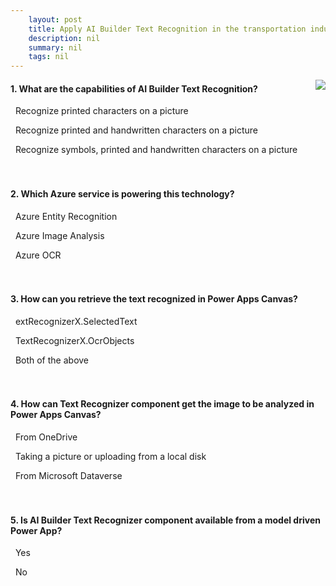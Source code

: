 ```yaml
---
    layout: post
    title: Apply AI Builder Text Recognition in the transportation industry  
    description: nil
    summary: nil
    tags: nil
---
```



 <a target="_blank" href="https://docs.microsoft.com/en-us/learn/modules/apply-ai-builder-text-recognition-transportation-industry/6-check/"><i class="fas fa-external-link-alt"></i> </a>
 <img align="right" src="https://docs.microsoft.com/en-us/learn/achievements/apply-ai-builder-text-recognition-transportation-industry.svg">
####  1. What are the capabilities of AI Builder Text Recognition?


<i class='far fa-square'></i> &nbsp;&nbsp;Recognize printed characters on a picture

<i class='fas fa-check-square' style='color: Dodgerblue;'></i> &nbsp;&nbsp;Recognize printed and handwritten characters on a picture

<i class='far fa-square'></i> &nbsp;&nbsp;Recognize symbols, printed and handwritten characters on a picture
<br />
<br />
<br />

####  2. Which Azure service is powering this technology?


<i class='far fa-square'></i> &nbsp;&nbsp;Azure Entity Recognition

<i class='far fa-square'></i> &nbsp;&nbsp;Azure Image Analysis

<i class='fas fa-check-square' style='color: Dodgerblue;'></i> &nbsp;&nbsp;Azure OCR
<br />
<br />
<br />

####  3. How can you retrieve the text recognized in Power Apps Canvas?


<i class='far fa-square'></i> &nbsp;&nbsp;extRecognizerX.SelectedText

<i class='far fa-square'></i> &nbsp;&nbsp;TextRecognizerX.OcrObjects

<i class='fas fa-check-square' style='color: Dodgerblue;'></i> &nbsp;&nbsp;Both of the above
<br />
<br />
<br />

####  4. How can Text Recognizer component get the image to be analyzed in Power Apps Canvas?


<i class='far fa-square'></i> &nbsp;&nbsp;From OneDrive

<i class='fas fa-check-square' style='color: Dodgerblue;'></i> &nbsp;&nbsp;Taking a picture or uploading from a local disk

<i class='far fa-square'></i> &nbsp;&nbsp;From Microsoft Dataverse
<br />
<br />
<br />

####  5. Is AI Builder Text Recognizer component available from a model driven Power App?


<i class='far fa-square'></i> &nbsp;&nbsp;Yes

<i class='fas fa-check-square' style='color: Dodgerblue;'></i> &nbsp;&nbsp;No
<br />
<br />
<br />

